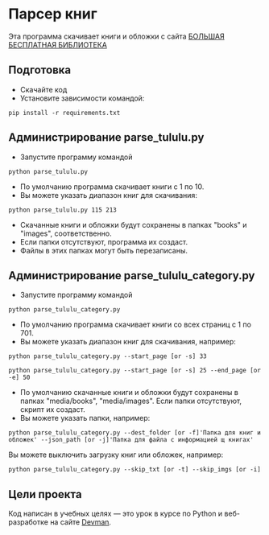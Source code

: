 # Парсер книг

Эта программа скачивает книги и обложки с сайта [БОЛЬШАЯ БЕСПЛАТНАЯ БИБЛИОТЕКА](https://tululu.org/)

## Подготовка

- Скачайте код
- Установите зависимости командой:
```commandline
pip install -r requirements.txt
``` 

## Администрирование parse_tululu.py

- Запустите программу командой
```commandline
python parse_tululu.py
```
- По умолчанию программа скачивает книги с 1 по 10.
- Вы можете указать диапазон книг для скачивания:
```commandline
python parse_tululu.py 115 213
```
- Скачанные книги и обложки будут сохранены в папках "books" и "images", соответственно.
- Если папки отсутствуют, программа их создаст.
- Файлы в этих папках могут быть перезаписаны.

## Администрирование parse_tululu_category.py
- Запустите программу командой
```commandline
python parse_tululu_category.py
```

- По умолчанию программа скачивает книги со всех страниц с 1 по 701.
- Вы можете указать диапазон книг для скачивания, например:
```commandline
python parse_tululu_category.py --start_page [or -s] 33
```
```commandline
python parse_tululu_category.py --start_page [or -s] 25 --end_page [or -e] 50
```
- По умолчанию скачанные книги и обложки будут сохранены в папках "media/books", "media/images". Если папки отсутствуют, скрипт их создаст.
- Вы можете указать папки, например:
```commandline
python parse_tululu_category.py --dest_folder [or -f]'Папка для книг и обложек' --json_path [or -j]'Папка для файла с информацией щ книгах' 
```

Вы можете выключить загрузку книг или обложек, например:
```commandline
python parse_tululu_category.py --skip_txt [or -t] --skip_imgs [or -i]
```

## Цели проекта

Код написан в учебных целях — это урок в курсе по Python и веб-разработке на сайте [Devman](https://dvmn.org).
 